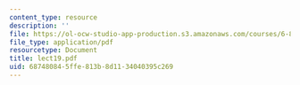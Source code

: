 ```yaml
---
content_type: resource
description: ''
file: https://ol-ocw-studio-app-production.s3.amazonaws.com/courses/6-896-theory-of-parallel-hardware-sma-5511-spring-2004/687480845ffe813b8d1134040395c269_lect19.pdf
file_type: application/pdf
resourcetype: Document
title: lect19.pdf
uid: 68748084-5ffe-813b-8d11-34040395c269
---
```

